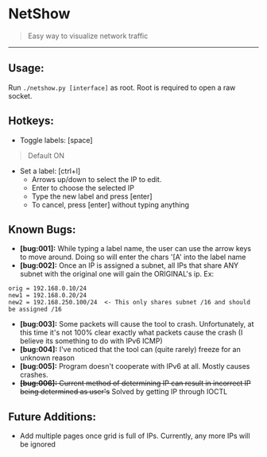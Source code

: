 # NetShow
> Easy way to visualize network traffic

---

## Usage:
Run `./netshow.py [interface]` as root. Root is required to open a raw socket.

## Hotkeys:
- Toggle labels: [space]
> Default ON

- Set a label: [ctrl+l]
	- Arrows up/down to select the IP to edit.
	- Enter to choose the selected IP
	- Type the new label and press [enter]
	- To cancel, press [enter] without typing anything

## Known Bugs:
- **[bug:001]:** While typing a label name, the user can use the arrow keys to move around. Doing so will enter the chars '[A' into the label name
- **[bug:002]:** Once an IP is assigned a subnet, all IPs that share ANY subnet with the original one will gain the ORIGINAL's ip. Ex:

```
orig = 192.168.0.10/24
new1 = 192.168.0.20/24
new2 = 192.168.250.100/24  <- This only shares subnet /16 and should be assigned /16
```

- **[bug:003]:** Some packets will cause the tool to crash. Unfortunately, at this time it's not 100% clear exactly what packets cause the crash (I believe its something to do with IPv6 ICMP)
- **[bug:004]:** I've noticed that the tool can (quite rarely) freeze for an unknown reason
- **[bug:005]:** Program doesn't cooperate with IPv6 at all. Mostly causes crashes.
- ~~**[bug:006]:** Current method of determining IP can result in incorrect IP being determined as user's~~  Solved by getting IP through IOCTL

## Future Additions:
- Add multiple pages once grid is full of IPs. Currently, any more IPs will be ignored
